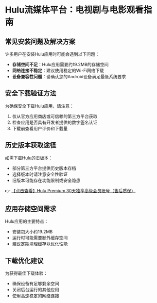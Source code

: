 # Hulu流媒体平台：电视剧与电影观看指南

## 常见安装问题及解决方案

许多用户在安装Hulu应用时可能会遇到以下问题：

- **存储空间不足**：Hulu应用需要约19.2MB的存储空间
- **网络连接不稳定**：建议使用稳定的Wi-Fi网络下载
- **设备兼容性问题**：请确认您的Android设备满足最低系统要求

## 安全下载验证方法

为确保安全下载Hulu应用，请注意：

1. 仅从官方应用商店或可信赖的第三方平台获取
2. 检查应用是否具有开发者提供的数字签名认证
3. 下载前查看用户评价和下载量

## 历史版本获取途径

如需下载Hulu的旧版本：
- 部分第三方平台提供历史版本存档
- 选择版本时请注意安全性验证
- 旧版本可能存在功能限制或安全隐患

👉 [【点击查看】Hulu Premium 30天独享高级会员账号（售后质保）](https://bit.ly/HuLu_vip)

## 应用存储空间需求

Hulu应用的主要特点：
- 安装包大小约19.2MB
- 运行时可能需要额外缓存空间
- 建议定期清理缓存以优化性能

## 下载优化建议

为获得最佳下载体验：
- 确保设备有足够剩余空间
- 关闭后台运行的其他应用
- 使用高速稳定的网络连接